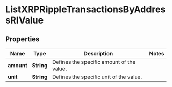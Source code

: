 

# ListXRPRippleTransactionsByAddressRIValue


## Properties

| Name | Type | Description | Notes |
|------------ | ------------- | ------------- | -------------|
|**amount** | **String** | Defines the specific amount of the value. |  |
|**unit** | **String** | Defines the specific unit of the value. |  |



